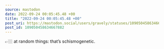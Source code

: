 ```yaml
---
source: mastodon
date: 2022-09-24 00:05:45.48 +00
title: "2022-09-24 00:05:45.48 +00"
post_uri: https://mastodon.social/users/gravely/statuses/109050458634667882
post_id: 109050458634667882
---
```

👉🏼 at random things: that’s schismogenetic.


